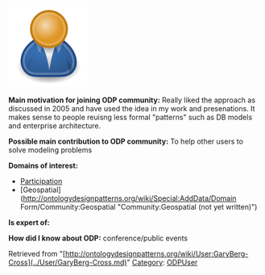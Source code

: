 [![Image:ODPUser.png](../images/a/a6/ODPUser.png)](../Image/ODPUser.png.md "Image:ODPUser.png")




  





__Main motivation for joining ODP community:__ Really liked the approach as discussed in 2005 and have used the idea in my work and presenations. It makes sense to people reuisng less formal "patterns" such as DB models and enterprise architecture.


__Possible main contribution to ODP community:__ To help other users to solve modeling problems


__Domains of interest:__



* [Participation](../Community/Participation.md "Community:Participation")
* [Geospatial](http://ontologydesignpatterns.org/wiki/Special:AddData/Domain Form/Community:Geospatial "Community:Geospatial (not yet written)")


__Is expert of:__


  

__How did I know about ODP:__ conference/public events






Retrieved from "[http://ontologydesignpatterns.org/wiki/User:GaryBerg-Cross](../User/GaryBerg-Cross.md)"
 [Category](http://ontologydesignpatterns.org/wiki/Special:Categories "Special:Categories"): [ODPUser](../Category/ODPUser.md "Category:ODPUser")